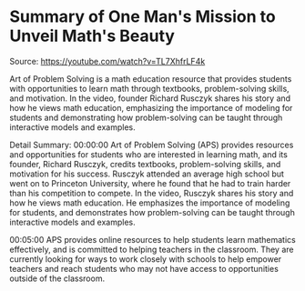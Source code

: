 # Summary of One Man's Mission to Unveil Math's Beauty

Source: https://youtube.com/watch?v=TL7XhfrLF4k

Art of Problem Solving is a math education resource that provides students with opportunities to learn math through textbooks, problem-solving skills, and motivation. In the video, founder Richard Rusczyk shares his story and how he views math education, emphasizing the importance of modeling for students and demonstrating how problem-solving can be taught through interactive models and examples.

Detail Summary: 
00:00:00
Art of Problem Solving (APS) provides resources and opportunities for students who are interested in learning math, and its founder, Richard Rusczyk, credits textbooks, problem-solving skills, and motivation for his success. Rusczyk attended an average high school but went on to Princeton University, where he found that he had to train harder than his competition to compete. In the video, Rusczyk shares his story and how he views math education. He emphasizes the importance of modeling for students, and demonstrates how problem-solving can be taught through interactive models and examples.

00:05:00
APS provides online resources to help students learn mathematics effectively, and is committed to helping teachers in the classroom. They are currently looking for ways to work closely with schools to help empower teachers and reach students who may not have access to opportunities outside of the classroom.

